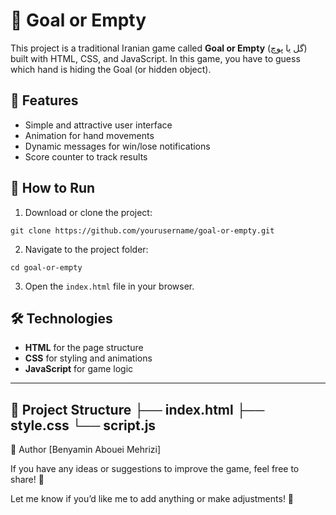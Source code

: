 # 🌸 Goal or Empty

This project is a traditional Iranian game called **Goal or Empty** (گل یا پوچ) built with HTML, CSS, and JavaScript. In this game, you have to guess which hand is hiding the Goal (or hidden object).

## 🎯 **Features**
- Simple and attractive user interface
- Animation for hand movements
- Dynamic messages for win/lose notifications
- Score counter to track results

## 🚀 **How to Run**
1. Download or clone the project:

```
git clone https://github.com/yourusername/goal-or-empty.git
```

2. Navigate to the project folder:

```
cd goal-or-empty
```

3. Open the `index.html` file in your browser.

## 🛠️ **Technologies**
- **HTML** for the page structure
- **CSS** for styling and animations
- **JavaScript** for game logic
---
📂 Project Structure
├── index.html
├── style.css
└── script.js
---

📌 Author
[Benyamin Abouei Mehrizi]

If you have any ideas or suggestions to improve the game, feel free to share! 🙌

Let me know if you’d like me to add anything or make adjustments! 🚀

